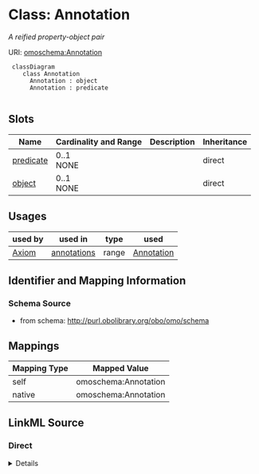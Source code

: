 # Class: Annotation
_A reified property-object pair_




URI: [omoschema:Annotation](http://purl.obolibrary.org/obo/omo/schema/Annotation)


```{mermaid}
 classDiagram
    class Annotation
      Annotation : object
      Annotation : predicate
      
```



<!-- no inheritance hierarchy -->


## Slots

| Name | Cardinality and Range | Description | Inheritance |
| ---  | --- | --- | --- |
| [predicate](predicate.md) | 0..1 <br/> NONE |  | direct |
| [object](object.md) | 0..1 <br/> NONE |  | direct |



## Usages

| used by | used in | type | used |
| ---  | --- | --- | --- |
| [Axiom](Axiom.md) | [annotations](annotations.md) | range | [Annotation](Annotation.md) |






## Identifier and Mapping Information







### Schema Source


* from schema: http://purl.obolibrary.org/obo/omo/schema





## Mappings

| Mapping Type | Mapped Value |
| ---  | ---  |
| self | omoschema:Annotation |
| native | omoschema:Annotation |


## LinkML Source

<!-- TODO: investigate https://stackoverflow.com/questions/37606292/how-to-create-tabbed-code-blocks-in-mkdocs-or-sphinx -->

### Direct

<details>
```yaml
name: Annotation
description: A reified property-object pair
from_schema: http://purl.obolibrary.org/obo/omo/schema
rank: 1000
attributes:
  predicate:
    name: predicate
    from_schema: http://purl.obolibrary.org/obo/omo/schema
    rank: 1000
    relational_role: PREDICATE
  object:
    name: object
    from_schema: http://purl.obolibrary.org/obo/omo/schema
    rank: 1000
    relational_role: OBJECT
represents_relationship: true

```
</details>

### Induced

<details>
```yaml
name: Annotation
description: A reified property-object pair
from_schema: http://purl.obolibrary.org/obo/omo/schema
rank: 1000
attributes:
  predicate:
    name: predicate
    from_schema: http://purl.obolibrary.org/obo/omo/schema
    rank: 1000
    alias: predicate
    owner: Annotation
    domain_of:
    - Annotation
    relational_role: PREDICATE
    range: string
  object:
    name: object
    from_schema: http://purl.obolibrary.org/obo/omo/schema
    rank: 1000
    alias: object
    owner: Annotation
    domain_of:
    - Annotation
    relational_role: OBJECT
    range: string
represents_relationship: true

```
</details>